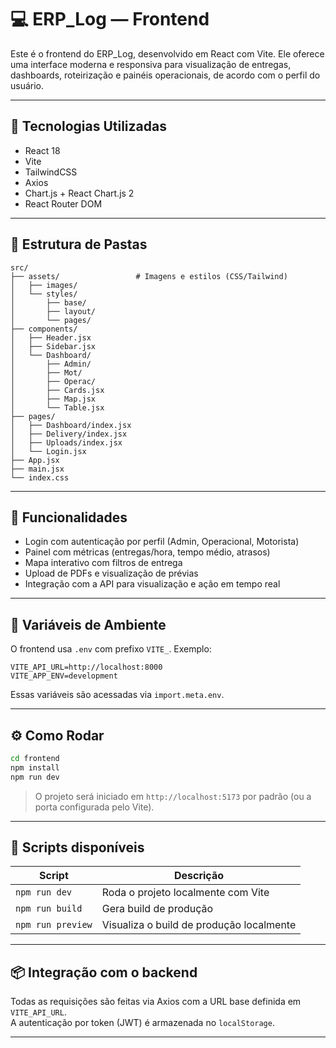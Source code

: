 

# 💻 ERP_Log — Frontend

Este é o frontend do ERP_Log, desenvolvido em React com Vite. Ele oferece uma interface moderna e responsiva para visualização de entregas, dashboards, roteirização e painéis operacionais, de acordo com o perfil do usuário.

---

## 🧱 Tecnologias Utilizadas

- React 18
- Vite
- TailwindCSS
- Axios
- Chart.js + React Chart.js 2
- React Router DOM

---

## 📁 Estrutura de Pastas

```
src/
├── assets/                 # Imagens e estilos (CSS/Tailwind)
│   ├── images/
│   └── styles/
│       ├── base/
│       ├── layout/
│       └── pages/
├── components/
│   ├── Header.jsx
│   ├── Sidebar.jsx
│   └── Dashboard/
│       ├── Admin/
│       ├── Mot/
│       ├── Operac/
│       ├── Cards.jsx
│       ├── Map.jsx
│       └── Table.jsx
├── pages/
│   ├── Dashboard/index.jsx
│   ├── Delivery/index.jsx
│   ├── Uploads/index.jsx
│   └── Login.jsx
├── App.jsx
├── main.jsx
└── index.css
```

---

## 🧭 Funcionalidades

- Login com autenticação por perfil (Admin, Operacional, Motorista)
- Painel com métricas (entregas/hora, tempo médio, atrasos)
- Mapa interativo com filtros de entrega
- Upload de PDFs e visualização de prévias
- Integração com a API para visualização e ação em tempo real

---

## 🧪 Variáveis de Ambiente

O frontend usa `.env` com prefixo `VITE_`. Exemplo:

```env
VITE_API_URL=http://localhost:8000
VITE_APP_ENV=development
```

Essas variáveis são acessadas via `import.meta.env`.

---

## ⚙️ Como Rodar

```bash
cd frontend
npm install
npm run dev
```

> O projeto será iniciado em `http://localhost:5173` por padrão (ou a porta configurada pelo Vite).

---

## 🧼 Scripts disponíveis

| Script         | Descrição                                  |
|----------------|--------------------------------------------|
| `npm run dev`  | Roda o projeto localmente com Vite         |
| `npm run build`| Gera build de produção                     |
| `npm run preview` | Visualiza o build de produção localmente |

---

## 📦 Integração com o backend

Todas as requisições são feitas via Axios com a URL base definida em `VITE_API_URL`.  
A autenticação por token (JWT) é armazenada no `localStorage`.

---